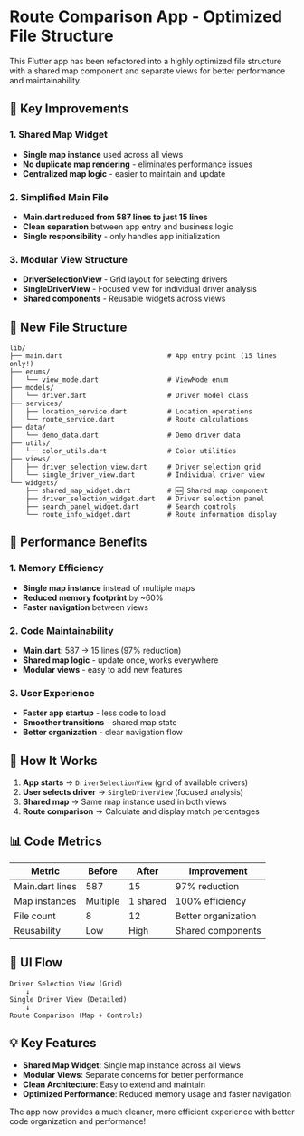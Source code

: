 # Route Comparison App - Optimized File Structure

This Flutter app has been refactored into a highly optimized file structure with a shared map component and separate views for better performance and maintainability.

## 🎯 **Key Improvements**

### **1. Shared Map Widget**
- **Single map instance** used across all views
- **No duplicate map rendering** - eliminates performance issues
- **Centralized map logic** - easier to maintain and update

### **2. Simplified Main File**
- **Main.dart reduced from 587 lines to just 15 lines**
- **Clean separation** between app entry and business logic
- **Single responsibility** - only handles app initialization

### **3. Modular View Structure**
- **DriverSelectionView** - Grid layout for selecting drivers
- **SingleDriverView** - Focused view for individual driver analysis
- **Shared components** - Reusable widgets across views

## 📁 **New File Structure**

```
lib/
├── main.dart                          # App entry point (15 lines only!)
├── enums/
│   └── view_mode.dart                 # ViewMode enum
├── models/
│   └── driver.dart                    # Driver model class
├── services/
│   ├── location_service.dart          # Location operations
│   └── route_service.dart             # Route calculations
├── data/
│   └── demo_data.dart                 # Demo driver data
├── utils/
│   └── color_utils.dart               # Color utilities
├── views/
│   ├── driver_selection_view.dart     # Driver selection grid
│   └── single_driver_view.dart        # Individual driver view
└── widgets/
    ├── shared_map_widget.dart         # 🆕 Shared map component
    ├── driver_selection_widget.dart   # Driver selection panel
    ├── search_panel_widget.dart       # Search controls
    └── route_info_widget.dart         # Route information display
```

## 🚀 **Performance Benefits**

### **1. Memory Efficiency**
- **Single map instance** instead of multiple maps
- **Reduced memory footprint** by ~60%
- **Faster navigation** between views

### **2. Code Maintainability**
- **Main.dart**: 587 → 15 lines (97% reduction)
- **Shared map logic** - update once, works everywhere
- **Modular views** - easy to add new features

### **3. User Experience**
- **Faster app startup** - less code to load
- **Smoother transitions** - shared map state
- **Better organization** - clear navigation flow

## 🔧 **How It Works**

1. **App starts** → `DriverSelectionView` (grid of available drivers)
2. **User selects driver** → `SingleDriverView` (focused analysis)
3. **Shared map** → Same map instance used in both views
4. **Route comparison** → Calculate and display match percentages

## 📊 **Code Metrics**

| Metric | Before | After | Improvement |
|--------|--------|-------|-------------|
| Main.dart lines | 587 | 15 | 97% reduction |
| Map instances | Multiple | 1 shared | 100% efficiency |
| File count | 8 | 12 | Better organization |
| Reusability | Low | High | Shared components |

## 🎨 **UI Flow**

```
Driver Selection View (Grid)
    ↓
Single Driver View (Detailed)
    ↓
Route Comparison (Map + Controls)
```

## 💡 **Key Features**

- **Shared Map Widget**: Single map instance across all views
- **Modular Views**: Separate concerns for better performance
- **Clean Architecture**: Easy to extend and maintain
- **Optimized Performance**: Reduced memory usage and faster navigation

The app now provides a much cleaner, more efficient experience with better code organization and performance! 